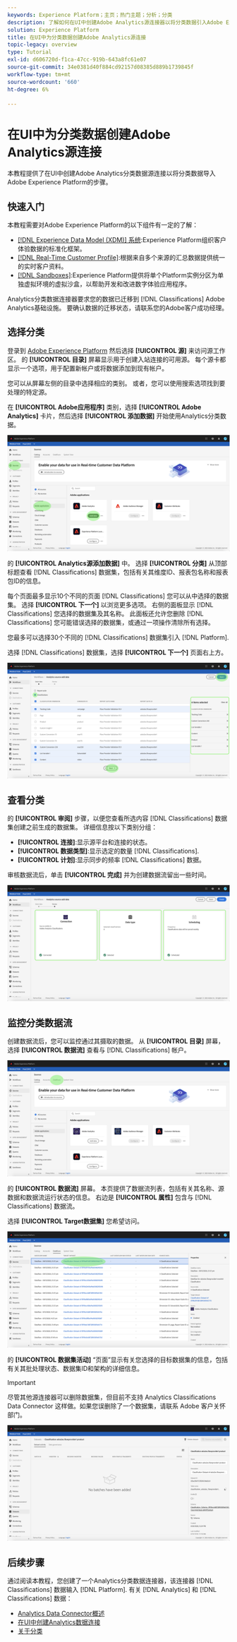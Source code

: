 ```yaml
---
keywords: Experience Platform；主页；热门主题；分析；分类
description: 了解如何在UI中创建Adobe Analytics源连接器以将分类数据引入Adobe Experience Platform。
solution: Experience Platform
title: 在UI中为分类数据创建Adobe Analytics源连接
topic-legacy: overview
type: Tutorial
exl-id: d606720d-f1ca-47cc-919b-643a8fc61e07
source-git-commit: 34e0381d40f884cd92157d08385d889b1739845f
workflow-type: tm+mt
source-wordcount: '660'
ht-degree: 6%

---
```


# 在UI中为分类数据创建Adobe Analytics源连接

本教程提供了在UI中创建Adobe Analytics分类数据源连接以将分类数据导入Adobe Experience Platform的步骤。

## 快速入门

本教程需要对Adobe Experience Platform的以下组件有一定的了解：

* [[!DNL Experience Data Model (XDM)] 系统](../../../../../xdm/home.md):Experience Platform组织客户体验数据的标准化框架。
* [[!DNL Real-Time Customer Profile]](../../../../../profile/home.md):根据来自多个来源的汇总数据提供统一的实时客户资料。
* [[!DNL Sandboxes]](../../../../../sandboxes/home.md):Experience Platform提供将单个Platform实例分区为单独虚拟环境的虚拟沙盒，以帮助开发和改进数字体验应用程序。

Analytics分类数据连接器要求您的数据已迁移到 [!DNL Classifications] Adobe Analytics基础设施。 要确认数据的迁移状态，请联系您的Adobe客户成功经理。

## 选择分类

登录到 [Adobe Experience Platform](https://platform.adobe.com) 然后选择 **[!UICONTROL 源]** 来访问源工作区。 的 **[!UICONTROL 目录]** 屏幕显示用于创建入站连接的可用源。 每个源卡都显示一个选项，用于配置新帐户或将数据添加到现有帐户。

您可以从屏幕左侧的目录中选择相应的类别。 或者，您可以使用搜索选项找到要处理的特定源。

在 **[!UICONTROL Adobe应用程序]** 类别，选择 **[!UICONTROL Adobe Analytics]** 卡片，然后选择 **[!UICONTROL 添加数据]** 开始使用Analytics分类数据。

![](../../../../images/tutorials/create/classifications/catalog.png)

的 **[!UICONTROL Analytics源添加数据]** 中。 选择 **[!UICONTROL 分类]** 从顶部标题查看 [!DNL Classifications] 数据集，包括有关其维度ID、报表包名称和报表包ID的信息。

每个页面最多显示10个不同的页面 [!DNL Classifications] 您可以从中选择的数据集。 选择 **[!UICONTROL 下一个]** 以浏览更多选项。 右侧的面板显示 [!DNL Classifications] 您选择的数据集及其名称。 此面板还允许您删除 [!DNL Classifications] 您可能错误选择的数据集，或通过一项操作清除所有选择。

您最多可以选择30个不同的 [!DNL Classifications] 数据集引入 [!DNL Platform].

选择 [!DNL Classifications] 数据集，选择 **[!UICONTROL 下一个]** 页面右上方。

![](../../../../images/tutorials/create/classifications/add-data.png)

## 查看分类

的 **[!UICONTROL 审阅]** 步骤，以便您查看所选内容 [!DNL Classifications] 数据集创建之前生成的数据集。 详细信息按以下类别分组：

* **[!UICONTROL 连接]**:显示源平台和连接的状态。
* **[!UICONTROL 数据类型]**:显示选定的数量 [!DNL Classifications].
* **[!UICONTROL 计划]**:显示同步的频率 [!DNL Classifications] 数据。

审核数据流后，单击 **[!UICONTROL 完成]** 并为创建数据流留出一些时间。

![](../../../../images/tutorials/create/classifications/review.png)

## 监控分类数据流

创建数据流后，您可以监控通过其摄取的数据。 从 **[!UICONTROL 目录]** 屏幕，选择 **[!UICONTROL 数据流]** 查看与 [!DNL Classifications] 帐户。

![](../../../../images/tutorials/create/classifications/dataflows.png)

的 **[!UICONTROL 数据流]** 屏幕。 本页提供了数据流列表，包括有关其名称、源数据和数据流运行状态的信息。 右边是 **[!UICONTROL 属性]** 包含与 [!DNL Classifications] 数据流。

选择 **[!UICONTROL Target数据集]** 您希望访问。

![](../../../../images/tutorials/create/classifications/list-of-dataflows.png)

的 **[!UICONTROL 数据集活动]** “页面”显示有关您选择的目标数据集的信息，包括有关其批处理状态、数据集ID和架构的详细信息。

>[!IMPORTANT]
>
>尽管其他源连接器可以删除数据集，但目前不支持 Analytics Classifications Data Connector 这样做。如果您误删除了一个数据集，请联系 Adobe 客户关怀部门。

![](../../../../images/tutorials/create/classifications/dataset.png)


## 后续步骤

通过阅读本教程，您创建了一个Analytics分类数据连接器，该连接器 [!DNL Classifications] 数据输入 [!DNL Platform]. 有关 [!DNL Analytics] 和 [!DNL Classifications] 数据：

* [Analytics Data Connector概述](../../../../connectors/adobe-applications/analytics.md)
* [在UI中创建Analytics数据连接](./analytics.md)
* [关于分类](https://experienceleague.adobe.com/docs/analytics/components/classifications/c-classifications.html)
